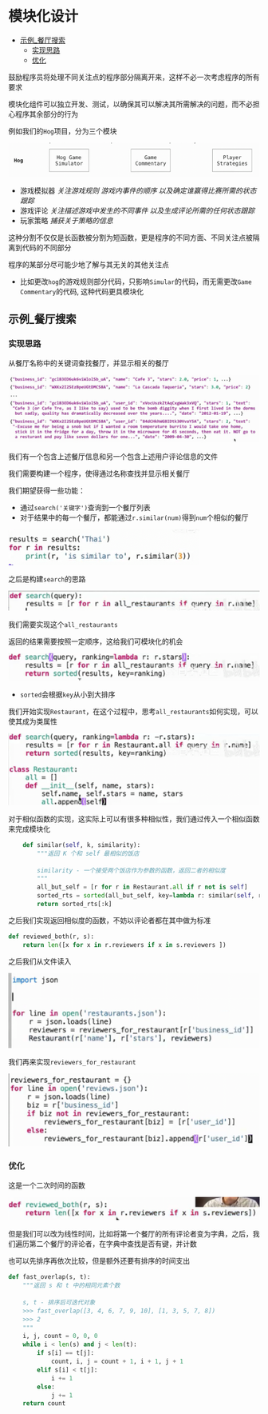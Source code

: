 # 模块化设计
 
* [示例_餐厅搜索](#示例_餐厅搜索)
  * [实现思路](#实现思路)
  * [优化](#优化)

鼓励程序员将处理不同关注点的程序部分隔离开来，这样不必一次考虑程序的所有要求

模块化组件可以独立开发、测试，以确保其可以解决其所需解决的问题，而不必担心程序其余部分的行为

例如我们的`Hog`项目，分为三个模块

![](img/33035f80.png)

* 游戏模拟器 *关注游戏规则 游戏内事件的顺序 以及确定谁赢得比赛所需的状态跟踪*
* 游戏评论 *关注描述游戏中发生的不同事件 以及生成评论所需的任何状态跟踪*
* 玩家策略 *捕获关于策略的信息* 

这种分割不仅仅是长函数被分割为短函数，更是程序的不同方面、不同关注点被隔离到代码的不同部分

程序的某部分尽可能少地了解与其无关的其他关注点

* 比如更改`hog`的游戏规则部分代码，只影响`Simular`的代码，而无需更改`Game Commentary`的代码, 这种代码更具模块化

## 示例_餐厅搜索

### 实现思路

从餐厅名称中的关键词查找餐厅，并显示相关的餐厅

![](img/9371075b.png)

我们有一个包含上述餐厅信息和另一个包含上述用户评论信息的文件

我们需要构建一个程序，使得通过名称查找并显示相关餐厅

我们期望获得一些功能：

* 通过`search('关键字')`查询到一个餐厅列表
* 对于结果中的每一个餐厅，都能通过`r.similar(num)`得到`num`个相似的餐厅

![](img/b6ae3a9a.png)

之后是构建`search`的思路

![](img/c5de4111.png)

我们需要实现这个`all_restaurants`

返回的结果需要按照一定顺序，这给我们可模块化的机会

![](img/b81561f0.png)

* `sorted`会根据`key`从小到大排序

我们开始实现`Restaurant`，在这个过程中，思考`all_restaurants`如何实现，可以使其成为类属性

![](img/188f09ca.png)

对于相似函数的实现，这实际上可以有很多种相似性，我们通过传入一个相似函数来完成模块化

```py
    def similar(self, k, similarity):
        """返回 K 个和 self 最相似的饭店

        similarity - 一个接受两个饭店作为参数的函数，返回二者的相似度
        """
        all_but_self = [r for r in Restaurant.all if r not is self]
        sorted_rts = sorted(all_but_self, key=lambda r: similar(self, r))
        return sorted_rts[:k]
```

之后我们实现返回相似度的函数，不妨以评论者都在其中做为标准

```py
def reviewed_both(r, s):
    return len([x for x in r.reviewers if x in s.reviewers ])
```

之后我们从文件读入

![](img/52a6cdc0.png)

我们再来实现`reviewers_for_restaurant`

![](img/fb8e7d90.png)

### 优化

这是一个二次时间的函数

![](img/b241d53e.png)

但是我们可以改为线性时间，比如将第一个餐厅的所有评论者变为字典，之后，我们遍历第二个餐厅的评论者，在字典中查找是否有键，并计数

也可以先排序再依次比较，但是额外还要有排序的时间支出

```py
def fast_overlap(s, t):
    """返回 s 和 t 中的相同元素个数

    s, t - 排序后可迭代对象
    >>> fast_overlap([3, 4, 6, 7, 9, 10], [1, 3, 5, 7, 8])
    >>> 2
    """
    i, j, count = 0, 0, 0
    while i < len(s) and j < len(t):
        if s[i] == t[j]:
            count, i, j = count + 1, i + 1, j + 1
        elif s[i] < t[j]:
            i += 1
        else:
            j += 1
    return count
```
